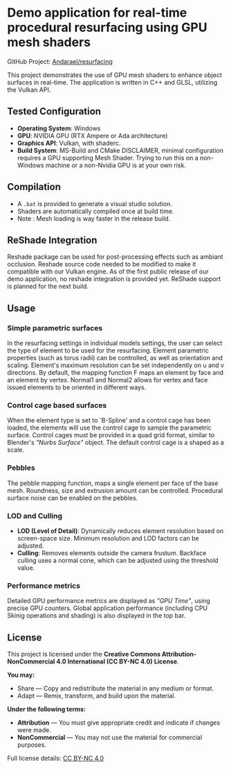 # Demo application for real-time procedural resurfacing using GPU mesh shaders

GitHub Project: [Andarael/resurfacing](https://github.com/Andarael/resurfacing)

This project demonstrates the use of GPU mesh shaders to enhance object surfaces in real-time. The application is written in C++ and GLSL, utilizing the Vulkan API.

## Tested Configuration

- **Operating System**: Windows
- **GPU**: NVIDIA GPU (RTX Ampere or Ada architecture)
- **Graphics API**: Vulkan, with shaderc.
- **Build System**: MS-Build and CMake
DISCLAIMER, minimal configuration requires a GPU supporting Mesh Shader.
Trying to run this on a non-Windows machine or a non-Nvidia GPU is at your own risk.

## Compilation

- A `.bat` is provided to generate a visual studio solution.
- Shaders are automatically compiled once at build time.
- Note : <!--Shader compilation and  hot-reloading --> Mesh loading is way faster in the release build.

## ReShade Integration

Reshade package can be used for post-processing effects such as ambiant occlusion.
Reshade source code needed to be modified to make it compatible with our Vulkan engine.
As of the first public release of our demo application, no reshade integration is provided yet.
ReShade support is planned for the next build.

<!--
To customize the post-processing effects:
1. Place your `.fx` effect files in the `reshade-shaders/shaders` folder. (e.g. MXAO https://github.com/martymcmodding/iMMERSE/)
2. Launch the application and use the `HOME` key to open the ReShade UI.
3. Enable the desired effects and adjust the settings as needed.-->

## Usage

<!--
### Loading Base Mesh Models

Users can load models in the `.obj` format. The application includes a few sample models in the `models` folder.
Skinned models are supported with `GLTF` file format and are automatically gathered when loading from a `.obj` file (this is because of a limitation of gltf that only allows triangle meshes).

Multiple models can be loaded simultaneously, click the `remove model_name.obj` button to remove a model.

Base mesh can be rendered alone or in addition to the resurfaced model.
-->

### Simple parametric surfaces

In the resurfacing settings in individual models settings, the user can select the type of element to be used for the resurfacing.
Element parametric properties (such as torus radii) can be controlled, as well as orientation and scaling.
Element's maximum resolution can be set independently on u and v directions.
By default, the mapping function F maps an element by face and an element by vertex.
Normal1 and Normal2 allows for vertex and face issued elements to be oriented in different ways.

### Control cage based surfaces

<!-- Control cages can be loaded from an `.obj` file. -->
When the element type is set to `B-Spline' and a control cage has been loaded, the elements will use the control cage to sample the parametric surface.
Control cages must be provided in a quad grid format, similar to Blender's *"Nurbs Surface"* object.
The default control cage is a shaped as a scale.

### Pebbles

The pebble mapping function, maps a single element per face of the base mesh.
Roundness, size and extrusion amount can be controlled.
Procedural surface noise can be enabled on the pebbles.

### LOD and Culling

- **LOD (Level of Detail)**: Dynamically reduces element resolution based on screen-space size. Minimum resolution and LOD factors can be adjusted.
- **Culling**: Removes elements outside the camera frustum. Backface culling uses a normal cone, which can be adjusted using the threshold value.

### Performance metrics

Detailed GPU performance metrics are displayed as *"GPU Time"*, using precise GPU counters.
Global application performance (including CPU Skinig operations and shading) is also displayed in the top bar.

## License

This project is licensed under the **Creative Commons Attribution-NonCommercial 4.0 International (CC BY-NC 4.0) License**.

**You may:**

- Share — Copy and redistribute the material in any medium or format.
- Adapt — Remix, transform, and build upon the material.

**Under the following terms:**

- **Attribution** — You must give appropriate credit and indicate if changes were made.
- **NonCommercial** — You may not use the material for commercial purposes.

Full license details: [CC BY-NC 4.0](https://creativecommons.org/licenses/by-nc/4.0/)
